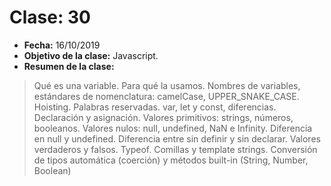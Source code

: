 # Clase: 30
* **Fecha:** 16/10/2019
* **Objetivo de la clase:** Javascript.   
* **Resumen de la clase:**
> Qué es una variable. Para qué la usamos. Nombres de variables, estándares de nomenclatura: camelCase, UPPER_SNAKE_CASE. Hoisting. Palabras reservadas. var, let y const, diferencias. Declaración y asignación. Valores primitivos: strings, números, booleanos. Valores nulos: null, undefined, NaN e Infinity. Diferencia en null y undefined. Diferencia entre sin definir y sin declarar. Valores verdaderos y falsos. Typeof. Comillas y template strings. Conversión de tipos automática (coerción) y métodos built-in (String, Number, Boolean)